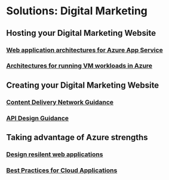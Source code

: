 # Solutions: Digital Marketing
## Hosting your Digital Marketing Website
### [Web application architectures for Azure App Service](/azure/architecture/app-service/basic-web-app?toc=/azure/solutions/digital-marketing/toc.json)
### [Architectures for running VM workloads in Azure](https://docs.microsoft.com/azure/guidance/guidance-ra-compute?toc=/azure/solutions/digital-marketing/toc.json)
## Creating your Digital Marketing Website
### [Content Delivery Network Guidance](https://docs.microsoft.com/azure/best-practices-cdn?toc=/azure/solutions/digital-marketing/toc.json)
### [API Design Guidance](https://docs.microsoft.com/en-us/azure/best-practices-api-design?toc=/azure/solutions/digital-marketing/toc.json)
## Taking advantage of Azure strengths
### [Design resilent web applications](https://docs.microsoft.com/azure/guidance/guidance-resiliency-overview?toc=/azure/solutions/digital-marketing/toc.json)
### [Best Practices for Cloud Applications](https://docs.microsoft.com/azure/best-practices-cdn?toc=/azure/solutions/digital-marketing/toc.json)